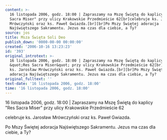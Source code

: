 ```yaml
---
content: >-
  16 listopada 2006, godz. 18:00 | Zapraszamy na Mszę Świętą do kaplicy "Res
  Sacra Miser" przy ulicy Krakowskie Przedmieście 62[br]celebruje ks. Jarosław
  Mrówczyński oraz ks. Paweł Gwiazda.[br][br]Po Mszy Świętej adoracja
  Najświętszego Sakramentu. Jezus ma czas dla ciebie, a Ty?
source: jos
title: Msza Święta Soli Deo
publish_down: '0000-00-00 00:00:00'
created: '2006-10-16 13:23:23'
id: '393'
original_introtext: >-
  16 listopada 2006, godz. 18:00 | Zapraszamy na Mszę Świętą do kaplicy
  &quot;Res Sacra Miser&quot; przy ulicy Krakowskie Przedmieście 62[br]celebruje
  ks. Jarosław Mrówczyński oraz ks. Paweł Gwiazda.[br][br]Po Mszy Świętej
  adoracja Najświętszego Sakramentu. Jezus ma czas dla ciebie, a Ty?
original_fulltext: ''
text-date: '16 listopada 2006, godz. 18:00'
time: '16 listopada 2006, godz. 18:00'
---
```

16 listopada 2006, godz. 18:00 | Zapraszamy na Mszę Świętą do kaplicy "Res Sacra Miser" przy ulicy Krakowskie Przedmieście 62

celebruje ks. Jarosław Mrówczyński oraz ks. Paweł Gwiazda.



Po Mszy Świętej adoracja Najświętszego Sakramentu. Jezus ma czas dla ciebie, a Ty?

<!--{{json:{"created_date":"2006-10-16 13:23:23","publish_down":"0000-00-00 00:00:00","id":"393"}}}-->